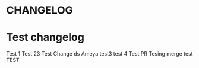 # CHANGELOG

# Test changelog
Test 1
Test 23
Test
Change
ds
Ameya
test3
test 4
Test PR
Tesing merge test
TEST
